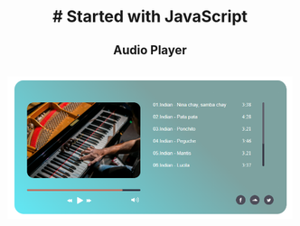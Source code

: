 
<h1 align="center"> # Started with JavaScript </h1>

<h2 align="center"><b> Audio Player</b></h2>
<br>
<div align="center">
<img src="player.png">
</div>
